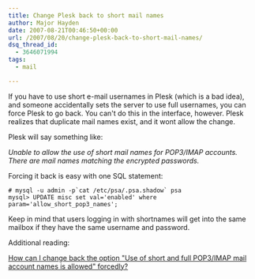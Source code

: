 ```yaml
---
title: Change Plesk back to short mail names
author: Major Hayden
date: 2007-08-21T00:46:50+00:00
url: /2007/08/20/change-plesk-back-to-short-mail-names/
dsq_thread_id:
  - 3646071994
tags:
  - mail

---
```

If you have to use short e-mail usernames in Plesk (which is a bad idea), and someone accidentally sets the server to use full usernames, you can force Plesk to go back. You can't do this in the interface, however. Plesk realizes that duplicate mail names exist, and it wont allow the change.

Plesk will say something like:

_Unable to allow the use of short mail names for POP3/IMAP accounts. There are mail names matching the encrypted passwords._

Forcing it back is easy with one SQL statement:

```
# mysql -u admin -p`cat /etc/psa/.psa.shadow` psa
mysql> UPDATE misc set val='enabled' where param='allow_short_pop3_names';
```

Keep in mind that users logging in with shortnames will get into the same mailbox if they have the same username and password.

Additional reading:

[How can I change back the option "Use of short and full POP3/IMAP mail account names is allowed" forcedly?][1]

 [1]: http://kb.swsoft.com/en/888?st=advc
